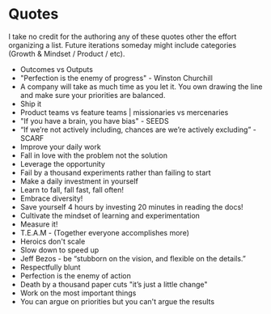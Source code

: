 Quotes 
======

I take no credit for the authoring any of these quotes other the effort organizing a list. Future iterations someday might include categories (Growth & Mindset / Product / etc). 

- Outcomes vs Outputs
- "Perfection is the enemy of progress​" - Winston Churchill​
- A company will take as much time as you let it. You own drawing the line and make sure your priorities are balanced. 
- Ship it
- Product teams vs feature teams | missionaries vs mercenaries 
- "If you have a brain, you have bias" - SEEDS
- “If we’re not actively including, chances are we’re actively excluding” - SCARF
- Improve your daily work 
- Fall in love with the problem not the solution​
- Leverage the opportunity ​
- Fail by a thousand experiments rather than failing to start​
- Make a daily investment in yourself
- Learn to fall, fall fast, fall often! 
- Embrace diversity!​
- Save yourself 4 hours by investing 20 minutes in reading the docs!​
- Cultivate the mindset of learning and experimentation ​
- Measure it!​
- T.E.A.M - (Together everyone accomplishes more)​
- Heroics don't scale
- Slow down to speed up
- Jeff Bezos - be “stubborn on the vision, and flexible on the details.”
- Respectfully blunt 
- Perfection is the enemy of action 
- Death by a thousand paper cuts "it’s just a little change"
- Work on the most important things
- You can argue on priorities but you can't argue the results 